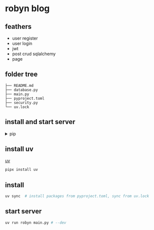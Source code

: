 # robyn blog

## feathers

- user register
- user login
- jwt
- post crud sqlalchemy
- page

## folder tree

```
├── README.md
├── database.py
├── main.py
├── pyproject.toml
├── security.py
└── uv.lock
```

## install and start server

<details>
  <summary>pip</summary>
  <pre><code> 
python -m venv .venv
source .venv/bin/activate
pip install .
robyn main.py
  </code></pre>
</details>

## install uv

[uv](https://github.com/astral-sh/uv)

```sh
pipx install uv
```

## install

```sh
uv sync  # install packages from pyproject.toml, sync from uv.lock
```

## start server

```sh
uv run robyn main.py # --dev
```
